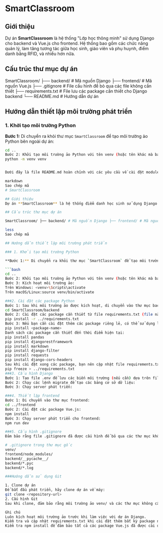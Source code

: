 # SmartClassroom

## Giới thiệu
Dự án **SmartClassroom** là hệ thống "Lớp học thông minh" sử dụng Django cho backend và Vue.js cho frontend. Hệ thống bao gồm các chức năng quản lý, làm tăng tương tác giữa học sinh, giáo viên và phụ huynh, điểm danh bằng RFID, và nhiều hơn nữa.

## Cấu trúc thư mục dự án
SmartClassroom/ ├── backend/ # Mã nguồn Django ├── frontend/ # Mã nguồn Vue.js ├── .gitignore # File cấu hình để bỏ qua các file không cần thiết ├── requirements.txt # File lưu các package cần thiết cho Django backend └── README.md # Hướng dẫn dự án


## Hướng dẫn thiết lập môi trường phát triển

### 1. Khởi tạo môi trường Python

**Bước 1:** Di chuyển ra khỏi thư mục `SmartClassroom` để tạo môi trường ảo Python bên ngoài dự án:

```bash
cd ..
Bước 2: Khởi tạo môi trường ảo Python với tên venv (hoặc tên khác mà bạn muốn):
python -m venv venv


Dưới đây là file README.md hoàn chỉnh với các yêu cầu về cài đặt module Python và vị trí của file requirements.txt:

markdown
Sao chép mã
# SmartClassroom

## Giới thiệu
Dự án **SmartClassroom** là hệ thống điểm danh học sinh sử dụng Django cho backend và Vue.js cho frontend. Hệ thống bao gồm các chức năng quản lý học sinh, điểm danh bằng RFID, và nhiều hơn nữa.

## Cấu trúc thư mục dự án

SmartClassroom/ ├── backend/ # Mã nguồn Django ├── frontend/ # Mã nguồn Vue.js ├── .gitignore # File cấu hình để bỏ qua các file không cần thiết ├── requirements.txt # File lưu các package cần thiết cho Django backend └── README.md # Hướng dẫn dự án

less
Sao chép mã

## Hướng dẫn thiết lập môi trường phát triển

### 1. Khởi tạo môi trường Python

**Bước 1:** Di chuyển ra khỏi thư mục `SmartClassroom` để tạo môi trường ảo Python bên ngoài dự án:

```bash
cd ..
Bước 2: Khởi tạo môi trường ảo Python với tên venv (hoặc tên khác mà bạn muốn):
Bước 3: Kích hoạt môi trường ảo:
Trên Windows: <venv>\Scripts\activate
Trên macOS/Linux:source venv/bin/activate

###2. Cài đặt các package Python
Bước 1: Sau khi môi trường ảo được kích hoạt, di chuyển vào thư mục backend của dự án:
cd SmartClassroom/backend
Bước 2: Cài đặt các package cần thiết từ file requirements.txt (file này nên đặt trong thư mục gốc SmartClassroom):
pip install -r ../requirements.txt
Bước 3: Nếu bạn cần cài đặt thêm các package riêng lẻ, có thể sử dụng lệnh:
pip install <package-name>
Danh sách các package cần thiết đến thời điểm hiện tại:
pip install pandas
pip install djangorestframework
pip install markdown       
pip install django-filter  
pip install requests
pip install django-cors-headers
Sau khi cài đặt xong các package, bạn nên cập nhật file requirements.txt:
pip freeze > ../requirements.txt
###3. Cấu hình Django
Bước 1: Tạo file .env để lưu các biến môi trường (nếu cần) dựa trên file .env.example có sẵn.
Bước 2: Chạy các lệnh migrate để tạo các bảng cơ sở dữ liệu:
Bước 3: Chạy server phát triển:

###4. Thiết lập frontend
Bước 1: Di chuyển vào thư mục frontend:
cd ../frontend
Bước 2: Cài đặt các package Vue.js:
npm install
Bước 3: Chạy server phát triển cho frontend:
npm run dev

###5. Cấu hình .gitignore
Đảm bảo rằng file .gitignore đã được cấu hình để bỏ qua các thư mục không cần thiết như venv/ và node_modules/ trong cả frontend và backend.

# .gitignore trong thư mục gốc
venv/
frontend/node_modules/
backend/__pycache__/
backend/*.pyc
backend/*.log

###Hướng dẫn sử dụng Git

1. Clone dự án
Để bắt đầu phát triển, hãy clone dự án về máy:
git clone <repository-url>
2. Cấu hình Git
Sau khi clone, đảm bảo rằng môi trường ảo venv/ và các thư mục không cần thiết khác đã được bỏ qua bằng cách kiểm tra file .gitignore.

Ghi chú
Luôn kích hoạt môi trường ảo trước khi làm việc với dự án Django.
Kiểm tra và cập nhật requirements.txt khi cài đặt thêm bất kỳ package nào mới.
Kiểm tra npm install để đảm bảo tất cả các package Vue.js đã được cài đặt đầy đủ.
